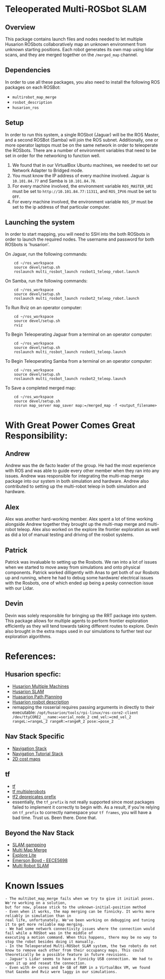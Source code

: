 # Teleoperated Multi-ROSbot SLAM #

## Overview ##
This package contains launch files and nodes needed to let multiple Husarion 
ROSbots collaboratively map an unknown environment from unknown starting 
positions. Each robot generates its own map using lidar scans, and they are 
merged together on the `/merged_map` channel.

## Dependencies ##
In order to use all these packages, you also need to install the following ROS 
packages on each ROSBot:
* `multirobot_map_merge`
* `rosbot_description`
* `husarion_ros`


## Setup ##
In order to run this system, a single ROSbot (Jaguar) will be the ROS Master, 
and a second ROSBot (Samba) will join the ROS subnet. Additionally, one or more 
operator laptops must be on the same network in order to teleoperate the 
ROSbots. There are a number of environment variables that need to be set in 
order for the networking to function well. 
1. We found that in our VirtualBox Ubuntu machines, we needed to set our Network Adapter to Bridged mode.
2. You must know the IP address of every machine involved. Jaguar is 
`10.101.84.77` and Samba is `10.101.84.78`.
3. For every machine involved, the environment variable `ROS_MASTER_URI` must be set to 
    `http://10.101.84.77:11311`, and `ROS_IPV6` must be set to `OFF`.
4. For every machine involved, the environment variable `ROS_IP` must be set 
to the ip address of that particular computer.

## Launching the system
In order to start mapping, you will need to SSH into the both ROSbots in order 
to launch the required nodes. The username and password for both ROSbots is 'husarion'.

On Jaguar, run the following commands:
```
    cd ~/ros_workspace
    source devel/setup.sh
    roslaunch multi_rosbot_launch rosbot1_teleop_robot.launch
```

On Samba, run the following commands:
```
    cd ~/ros_workspace
    source devel/setup.sh
    roslaunch multi_rosbot_launch rosbot2_teleop_robot.launch
```


To Run Rviz on an operator computer:
```
    cd ~/ros_workspace
    source devel/setup.sh
    rviz
```

To Begin Teleoperating Jaguar from a terminal on an operator computer:
```
    cd ~/ros_workspace
    source devel/setup.sh
    roslaunch multi_rosbot_launch rosbot1_teleop.launch
```

To Begin Teleoperating Samba from a terminal on an operator computer:
```
    cd ~/ros_workspace
    source devel/setup.sh
    roslaunch multi_rosbot_launch rosbot2_teleop.launch
```

To Save a completed merged map:
```
    cd ~/ros_workspace
    source devel/setup.sh
    rosrun map_server map_saver map:=/merged_map -f <output_filename>
```
# With Great Power Comes Great Responsibility:
## Andrew
Andrew was the de facto leader of the group. He had the most experience with ROS and was able to guide every other member when they ran into any issues. Andrew was responsible for integrating the multi-map merge package into our system in both simulation and hardware. Andrew also contributed to setting up the multi-robot teleop in both simulation and hardware.
## Alex
Alex was another hard-working member. Alex spent a lot of time working alongside Andrew together they brought up the multi-map merge and multi-robot teleop. Alex also worked on the explore lite frontier exploration as well as did a lot of manual testing and driving of the rosbot systems.

## Patrick
Patrick was invaluable to setting up the Rosbots. We ran into a lot of issues when we started to move away from simulations and onto physical components. Patrick worked dilligently with Anas to get both of our Rosbots up and running, where he had to debug some hardware/ electrical issues with the Rosbots, one of which ended up being a pesky connection issue with our Lidar.

## Devin
Devin was solely responsible for bringing up the RRT package into system. This package allows for multiple agents to perform frontier exploration efficiently as they will tend towards taking different routes to explore. Devin also brought in the extra maps used in our simulations to further test our exploration algorithms.

# References:

## Husarion specfic: 
- [Husarion Multiple Machines](https://husarion.com/tutorials/ros-tutorials/5-running-ros-on-multiple-machines/)
- [Husarion SLAM](https://husarion.com/tutorials/ros-tutorials/6-slam-navigation/)
- [Huasarion Path Planning](https://husarion.com/tutorials/ros-tutorials/7-path-planning/)
- [Husarion rosbot description](https://github.com/husarion/rosbot_description)
- remapping the rosserial requires passing arguments in directly to their executable: 
`/opt/husarion/tools/rpi-linux/ros-core2-client /dev/ttyCORE2 __name:=serial_node_2 cmd_vel:=cmd_vel_2 rangeL:=rangeL_2 rangeR:=rangeR_2 pose:=pose_2`


## Nav Stack Specific
- [Navigation Stack](http://wiki.ros.org/navigation)
- [Navigation Tutorial Stack](http://wiki.ros.org/navigation/Tutorials/RobotSetup)
- [2D cost maps](http://wiki.ros.org/costmap_2d)

## tf
- [tf](http://wiki.ros.org/tf)
- [tf multiplerobots](https://answers.ros.org/question/246338/how-to-connect-tf-for-multiple-robots-in-slam/)
- [tf2 depreicates prefix](http://wiki.ros.org/tf2/Migration)
- essentially, the `tf_prefix` is not really supported since most packages failed
to implement it correctly to begin with. As a result, if you're relying on `tf_prefix`
to correctly namespace your `tf frames`, you will have a bad time. Trust us. 
Been there. Done that. 

## Beyond the Nav Stack
- [SLAM gampping](http://wiki.ros.org/gmapping?distro=hydro)
- [Multi Map Merge](http://wiki.ros.org/multirobot_map_merge)
- [Explore Lite](http://wiki.ros.org/explore_lite)
- [Emerson Boyd - EECE5698](http://emersonboyd.com/projects/multi-agent-slam)
- [Multi Robot SLAM](https://answers.ros.org/question/41433/multiple-robots-simulation-and-navigation/)


# Known Issues #
    - The multibot_map_merge fails when we try to give it initial poses. We're working on a solution, 
    but for now, please stick to the unknown-initial-position method
    - Even when it works, the map merging can be finnicky. It works more reliably in simulation than in
    real life, unfortunately. We've been working on debugging and tuning it to get more reliable map merging.
    - We had some network connectivity issues where the connection would fail while a ROSbot was in the middle of
    executing a motion command. When this happens, there may be no way to stop the robot besides doing it manually.
    - In the Teleoperated Multi-ROSbot SLAM system, the two robots do not know to remove each other from their occupancy maps. This could theoretically be a possible feature in future revisions.
    - Jaguar's Lidar seems to have a finnicky USB connection. We had to open it up and reseat the connection.
    - Even with 4+ cores and 8+ GB of RAM in a VirtualBox VM, we found that Gazebo and Rviz were laggy in our simulations.